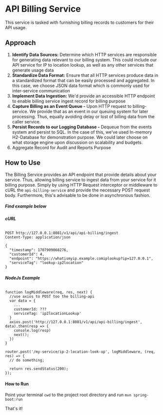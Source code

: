 # API Billing Service
This service is tasked with furnishing billing records to customers for their API usage.

## Approach
1. **Identify Data Sources:** Determine which HTTP services are responsible for generating data relevant to our billing system. This could include our API service for IP to location lookup, as well as any other services that generate usage data
2. **Standardize Data Format:** Ensure that all HTTP services produce data in a standardized format that can be easily processed and aggregated. In this case, we choose JSON data format which is commonly used for inter-service communication
3. **Implement Data Ingestion:** We'd provide an accessible HTTP endpoint to enable billing service ingest record for billing purpose
4. **Capture Billing as an Event Queue -** Upon HTTP request to billing-service. We provide that as an event in our queuing system for later processing. Thus, equally avoiding delay or lost of billing data from the caller service.
5. **Persist Records to our Logging Database -** Dequeue from the events system and persist to SQL. In the case of this, we've used In-memory H2-Database for demonstration purpose. We could later choose on what storage engine upon discussion on scalability and budgets. 
6. Aggregate Record for Audit and Reports Purpose

## How to Use
The Billing Service provides an API endpoint that provide details about your service. Thus, allowing billing service to ingest data from your service for it billing purpose.
Simply by using HTTP Request interceptor or middleware to cURL the `api-billing-service` and provide the necessary POST request body. Furthermore, this's advisable to be done in asynchronous fashion.

##### Find example below

###### **cURL**
````
POST http://127.0.0.1:8081/v1/api/api-billing/ingest
Content-Type: application/json

{
  "timestamp": 1707909068276,
  "customerId": 4,
  "endpoint": "https://whatismyip.example.comiplookup?ip=127.0.0.1",
  "serviceTag": "lookup-ip2location"
}
````

###### **NodeJs Example**

````
function logMiddleware(req, res, next) {
  //use axios to POST too the billing-api
  var data = {
    ...
    customerId: ???
    serviceTag: 'ip2locationLookup'
  }
  axios.post('http://127.0.0.1:8081/v1/api/api-billing/ingest', data).then(resp => {
    console.log(resp)
    next();
  })
}

router.post('/my-service/ip-2-location-look-up', logMiddleware, (req, res) => {
  // do something;

  return res.sendStatus(200);
});
````

#### How to Run
Point your terminal `cwd` to the project root directory and run `mvn spring-boot:run`

That's it! 